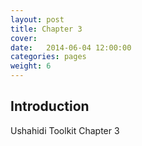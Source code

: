 ```yaml
---
layout: post
title: Chapter 3
cover: 
date:   2014-06-04 12:00:00
categories: pages
weight: 6
---
```


## Introduction

Ushahidi Toolkit Chapter 3


